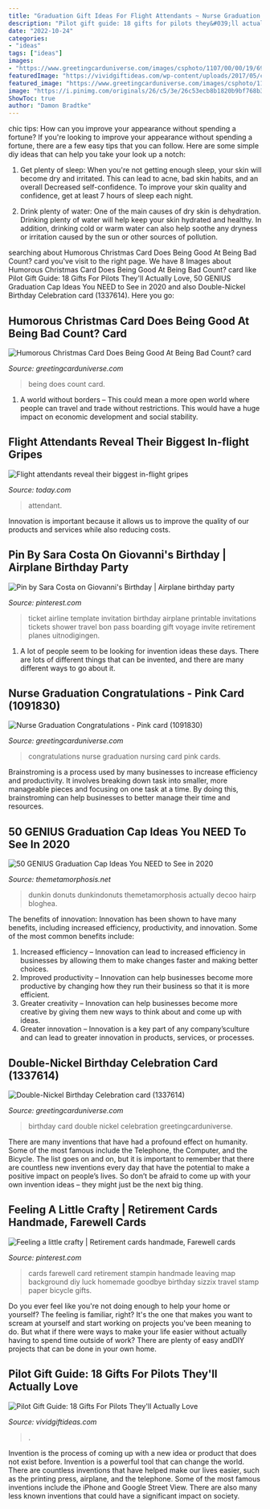 ```yaml
---
title: "Graduation Gift Ideas For Flight Attendants ~ Nurse Graduation Congratulations"
description: "Pilot gift guide: 18 gifts for pilots they&#039;ll actually love"
date: "2022-10-24"
categories:
- "ideas"
tags: ["ideas"]
images:
- "https://www.greetingcarduniverse.com/images/csphoto/1107/00/00/19/69/90/1091830_3d.jpg"
featuredImage: "https://vividgiftideas.com/wp-content/uploads/2017/05/cover-pilots.jpg"
featured_image: "https://www.greetingcarduniverse.com/images/csphoto/1107/00/00/19/69/90/1091830_3d.jpg"
image: "https://i.pinimg.com/originals/26/c5/3e/26c53ecb8b1820b9bf768b3cbd50f1c3.jpg"
ShowToc: true
author: "Damon Bradtke"
---
```



chic tips: How can you improve your appearance without spending a fortune?
If you're looking to improve your appearance without spending a fortune, there are a few easy tips that you can follow. Here are some simple diy ideas that can help you take your look up a notch:
1. Get plenty of sleep: When you're not getting enough sleep, your skin will become dry and irritated. This can lead to acne, bad skin habits, and an overall Decreased self-confidence. To improve your skin quality and confidence, get at least 7 hours of sleep each night.

2. Drink plenty of water: One of the main causes of dry skin is dehydration. Drinking plenty of water will help keep your skin hydrated and healthy. In addition, drinking cold or warm water can also help soothe any dryness or irritation caused by the sun or other sources of pollution.


	

		
searching about Humorous Christmas Card Does Being Good At Being Bad Count? card you've visit to the right page. We have 8 Images about Humorous Christmas Card Does Being Good At Being Bad Count? card like Pilot Gift Guide: 18 Gifts For Pilots They&#039;ll Actually Love, 50 GENIUS Graduation Cap Ideas You NEED to See in 2020 and also Double-Nickel Birthday Celebration card (1337614). Here you go:
		
    
## Humorous Christmas Card Does Being Good At Being Bad Count? Card

<img loading=lazy src="https://www.greetingcarduniverse.com/images/csphoto/1107/00/00/39/29/90/1625518_3d.jpg" onerror="this.onerror=null;this.src='https://tse1.mm.bing.net/th?id=OIP.ffJotTsfrZcnFq5o9rt5twHaGw&amp;pid=15.1';" alt="Humorous Christmas Card Does Being Good At Being Bad Count? card">

_Source: greetingcarduniverse.com_

>being does count card. 

	

1. A world without borders – This could mean a more open world where people can travel and trade without restrictions. This would have a huge impact on economic development and social stability. 

    
## Flight Attendants Reveal Their Biggest In-flight Gripes

<img loading=lazy src="https://media-cldnry.s-nbcnews.com/image/upload/t_social_share_1200x630_center,f_auto,q_auto:best/newscms/2016_47/1176830/flight-attendant-today-stock-tease-161122-1176830.jpg" onerror="this.onerror=null;this.src='https://tse2.mm.bing.net/th?id=OIP.rZGeN_sNSPmdpCpK4npzPQHaD4&amp;pid=15.1';" alt="Flight attendants reveal their biggest in-flight gripes">

_Source: today.com_

>attendant. 

	

Innovation is important because it allows us to improve the quality of our products and services while also reducing costs.

    
## Pin By Sara Costa On Giovanni&#039;s Birthday | Airplane Birthday Party

<img loading=lazy src="https://i.pinimg.com/736x/82/51/14/825114d0b135de20497f75771ab13302--airline-tickets-airline-ticket-template.jpg" onerror="this.onerror=null;this.src='https://tse2.mm.bing.net/th?id=OIP.dOf3gmCj4sKqQXu3MqPBhAHaFt&amp;pid=15.1';" alt="Pin by Sara Costa on Giovanni&#039;s Birthday | Airplane birthday party">

_Source: pinterest.com_

>ticket airline template invitation birthday airplane printable invitations tickets shower travel bon pass boarding gift voyage invite retirement planes uitnodigingen. 

	

1. A lot of people seem to be looking for invention ideas these days. There are lots of different things that can be invented, and there are many different ways to go about it. 

    
## Nurse Graduation Congratulations - Pink Card (1091830)

<img loading=lazy src="https://www.greetingcarduniverse.com/images/csphoto/1107/00/00/19/69/90/1091830_3d.jpg" onerror="this.onerror=null;this.src='https://tse1.mm.bing.net/th?id=OIP.WRGVCZbXdz6OnkFnp1n_wwHaFj&amp;pid=15.1';" alt="Nurse Graduation Congratulations - Pink card (1091830)">

_Source: greetingcarduniverse.com_

>congratulations nurse graduation nursing card pink cards. 

	

Brainstroming is a process used by many businesses to increase efficiency and productivity. It involves breaking down task into smaller, more manageable pieces and focusing on one task at a time. By doing this, brainstroming can help businesses to better manage their time and resources.

    
## 50 GENIUS Graduation Cap Ideas You NEED To See In 2020

<img loading=lazy src="https://themetamorphosis.net/wp-content/uploads/2020/01/funny-college-graduation-cap-ideas.jpg" onerror="this.onerror=null;this.src='https://tse1.mm.bing.net/th?id=OIP.ps80Z_Soi0IHz4xD_dK4swHaJ4&amp;pid=15.1';" alt="50 GENIUS Graduation Cap Ideas You NEED to See in 2020">

_Source: themetamorphosis.net_

>dunkin donuts dunkindonuts themetamorphosis actually decoo hairp bloghea. 

	

The benefits of innovation:
Innovation has been shown to have many benefits, including increased efficiency, productivity, and innovation. Some of the most common benefits include: 
1. Increased efficiency – Innovation can lead to increased efficiency in businesses by allowing them to make changes faster and making better choices. 
2. Improved productivity – Innovation can help businesses become more productive by changing how they run their business so that it is more efficient. 
3. Greater creativity – Innovation can help businesses become more creative by giving them new ways to think about and come up with ideas. 
4. Greater innovation – Innovation is a key part of any company’sculture and can lead to greater innovation in products, services, or processes.

    
## Double-Nickel Birthday Celebration Card (1337614)

<img loading=lazy src="http://www.greetingcarduniverse.com/images/csphoto/1107/00/00/19/71/50/1337614-1_3d.jpg" onerror="this.onerror=null;this.src='https://tse1.mm.bing.net/th?id=OIP.ExUr1yj6SjY67tXwsY6y6gHaFj&amp;pid=15.1';" alt="Double-Nickel Birthday Celebration card (1337614)">

_Source: greetingcarduniverse.com_

>birthday card double nickel celebration greetingcarduniverse. 

	

There are many inventions that have had a profound effect on humanity. Some of the most famous include the Telephone, the Computer, and the Bicycle. The list goes on and on, but it is important to remember that there are countless new inventions every day that have the potential to make a positive impact on people’s lives. So don’t be afraid to come up with your own invention ideas – they might just be the next big thing.

    
## Feeling A Little Crafty | Retirement Cards Handmade, Farewell Cards

<img loading=lazy src="https://i.pinimg.com/originals/26/c5/3e/26c53ecb8b1820b9bf768b3cbd50f1c3.jpg" onerror="this.onerror=null;this.src='https://tse3.mm.bing.net/th?id=OIP.e1KVLqi2scgNaj2r_nRhRQHaI_&amp;pid=15.1';" alt="Feeling a little crafty | Retirement cards handmade, Farewell cards">

_Source: pinterest.com_

>cards farewell card retirement stampin handmade leaving map background diy luck homemade goodbye birthday sizzix travel stamp paper bicycle gifts. 

	

Do you ever feel like you're not doing enough to help your home or yourself? The feeling is familiar, right? It's the one that makes you want to scream at yourself and start working on projects you've been meaning to do. But what if there were ways to make your life easier without actually having to spend time outside of work? There are plenty of easy andDIY projects that can be done in your own home.

    
## Pilot Gift Guide: 18 Gifts For Pilots They&#039;ll Actually Love

<img loading=lazy src="https://vividgiftideas.com/wp-content/uploads/2017/05/cover-pilots.jpg" onerror="this.onerror=null;this.src='https://tse1.mm.bing.net/th?id=OIP.4v1Z1zi3NsY44cwaXbLsRAHaM1&amp;pid=15.1';" alt="Pilot Gift Guide: 18 Gifts For Pilots They&#039;ll Actually Love">

_Source: vividgiftideas.com_

>. 

	

Invention is the process of coming up with a new idea or product that does not exist before. Invention is a powerful tool that can change the world. There are countless inventions that have helped make our lives easier, such as the printing press, airplane, and the telephone. Some of the most famous inventions include the iPhone and Google Street View. There are also many less known inventions that could have a significant impact on society.

